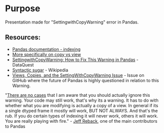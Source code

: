 # Purpose

Presentation made for "SettingwithCopyWarning" error in Pandas. 

## Resources:
- [Pandas documentation - indexing](https://pandas-docs.github.io/pandas-docs-travis/user_guide/indexing.html)
- [More specifically on copy vs view](https://pandas-docs.github.io/pandas-docs-travis/user_guide/indexing.html#returning-a-view-versus-a-copy)
- [SettingwithCopyWarning: How to Fix This Warning in Pandas](https://www.dataquest.io/blog/settingwithcopywarning/) - DataQuest
- [Syntactic sugar](https://en.wikipedia.org/wiki/Syntactic_sugar) - Wikipedia
- [Views, Copies, and the SettingWithCopyWarning Issue](https://github.com/pandas-dev/pandas/issues/10954) - Issue on GitHub where the future of Pandas is highly questioned in relation to this Warning. 

"[There are no cases](https://github.com/pandas-dev/pandas/issues/8730#issuecomment-61717234) that I am aware that you should actually ignore this warning. Your code may still work, that's why its a warning. It has to do with whether what you are modifying is actually a copy of a view. In general if its a single dtyped frame it mostly will work, BUT NOT ALWAYS. And that's the rub. If you do certain types of indexing it will never work, others it will work. You are really playing with fire." - [Jeff Reback](https://github.com/jreback), one of the main contributors to Pandas
